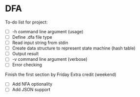 # DFA

To-do list for project:
- [ ] -h command line argument (usage)
- [ ] Define .dfa file type
- [ ] Read input string from stdin
- [ ] Create data structure to represent state machine (hash table)
- [ ] Output result
- [ ] -v command line argument (verbose)
- [ ] Error checking

Finish the first section by Friday
Extra credit (weekend)
- [ ] Add NFA optionality
- [ ] Add JSON support
